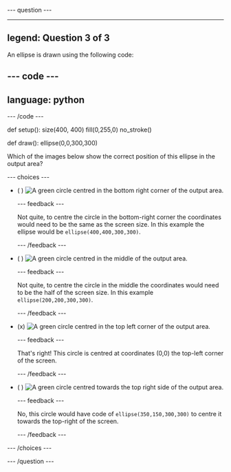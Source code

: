 
--- question ---

---
legend: Question 3 of 3
---

An ellipse is drawn using the following code: 

--- code ---
---
language: python
---

--- /code ---

def setup():
  size(400, 400)
  fill(0,255,0)
  no_stroke()
    
def draw():
  ellipse(0,0,300,300) 

Which of the images below show the correct position of this ellipse in the output area?

--- choices ---

- ( ) ![A green circle centred in the bottom right corner of the output area.](images/bottom-right.png)

  --- feedback ---
  
  Not quite, to centre the circle in the bottom-right corner the coordinates would need to be the same as the screen size. In this example the ellipse would be `ellipse(400,400,300,300)`. 

  --- /feedback ---

- ( ) ![A green circle centred in the middle of the output area.](images/centre.png) 

  --- feedback ---

  Not quite, to centre the circle in the middle the coordinates would need to be the half of the screen size. In this example `ellipse(200,200,300,300)`. 

  --- /feedback ---

- (x) ![A green circle centred in the top left corner of the output area.](images/top-left.png)

  --- feedback ---
  
  That's right! This circle is centred at coordinates (0,0) the top-left corner of the screen. 

  --- /feedback ---

- ( ) ![A green circle centred towards the top right side of the output area.](images/random-side.png)

  --- feedback ---
  
  No, this circle would have code of `ellipse(350,150,300,300)` to centre it towards the top-right of the screen.

  --- /feedback ---

--- /choices ---

--- /question ---
